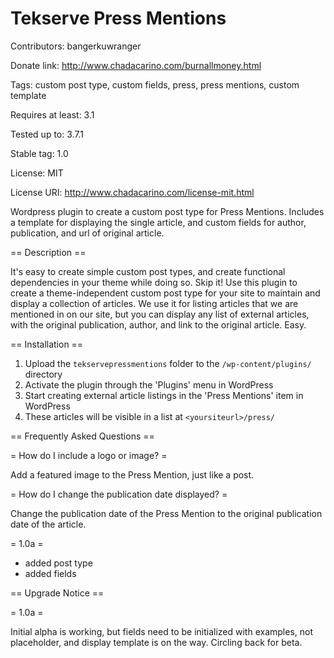 Tekserve Press Mentions
=====================

Contributors: bangerkuwranger

Donate link: http://www.chadacarino.com/burnallmoney.html

Tags: custom post type, custom fields, press, press mentions, custom template

Requires at least: 3.1

Tested up to: 3.7.1

Stable tag: 1.0

License: MIT

License URI: http://www.chadacarino.com/license-mit.html

Wordpress plugin to create a custom post type for Press Mentions. Includes a template for displaying the single article, and custom fields for author, publication, and url of original article.

== Description ==

It's easy to create simple custom post types, and create functional dependencies in your theme while doing so. Skip it! Use this plugin to create a theme-independent custom post type for your site to maintain and display a collection of articles. We use it for listing articles that we are mentioned in on our site, but you can display any list of external articles, with the original publication, author, and link to the original article. Easy.

== Installation ==

1. Upload the `tekservepressmentions` folder to the `/wp-content/plugins/` directory
2. Activate the plugin through the 'Plugins' menu in WordPress
3. Start creating external article listings in the 'Press Mentions' item in WordPress
4. These articles will be visible in a list at `<yoursiteurl>/press/`

== Frequently Asked Questions ==

= How do I include a logo or image? =

Add a featured image to the Press Mention, just like a post.

= How do I change the publication date displayed? =

Change the publication date of the Press Mention to the original publication date of the article.

= 1.0a =
* added post type
* added fields

== Upgrade Notice ==

= 1.0a =

Initial alpha is working, but fields need to be initialized with examples, not placeholder, and display template is on the way. Circling back for beta.